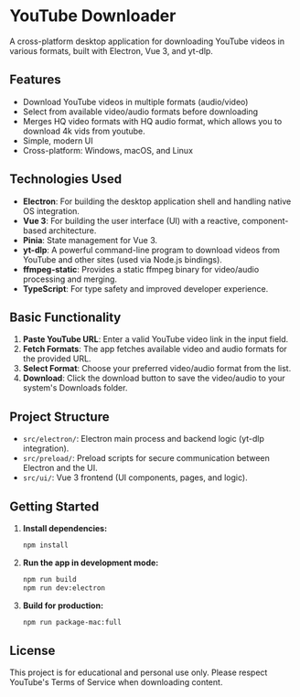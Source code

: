 # YouTube Downloader

A cross-platform desktop application for downloading YouTube videos in various formats, built with Electron, Vue 3, and yt-dlp.

## Features

- Download YouTube videos in multiple formats (audio/video)
- Select from available video/audio formats before downloading
- Merges HQ video formats with HQ audio format, which allows you to download 4k vids from youtube.
- Simple, modern UI
- Cross-platform: Windows, macOS, and Linux

## Technologies Used

- **Electron**: For building the desktop application shell and handling native OS integration.
- **Vue 3**: For building the user interface (UI) with a reactive, component-based architecture.
- **Pinia**: State management for Vue 3.
- **yt-dlp**: A powerful command-line program to download videos from YouTube and other sites (used via Node.js bindings).
- **ffmpeg-static**: Provides a static ffmpeg binary for video/audio processing and merging.
- **TypeScript**: For type safety and improved developer experience.

## Basic Functionality

1. **Paste YouTube URL**: Enter a valid YouTube video link in the input field.
2. **Fetch Formats**: The app fetches available video and audio formats for the provided URL.
3. **Select Format**: Choose your preferred video/audio format from the list.
4. **Download**: Click the download button to save the video/audio to your system's Downloads folder.

## Project Structure

- `src/electron/`: Electron main process and backend logic (yt-dlp integration).
- `src/preload/`: Preload scripts for secure communication between Electron and the UI.
- `src/ui/`: Vue 3 frontend (UI components, pages, and logic).

## Getting Started

1. **Install dependencies:**
   ```bash
   npm install
   ```
2. **Run the app in development mode:**
   ```bash
   npm run build
   npm run dev:electron
   ```
3. **Build for production:**
   ```bash
   npm run package-mac:full
   ```

## License

This project is for educational and personal use only. Please respect YouTube's Terms of Service when downloading content.
